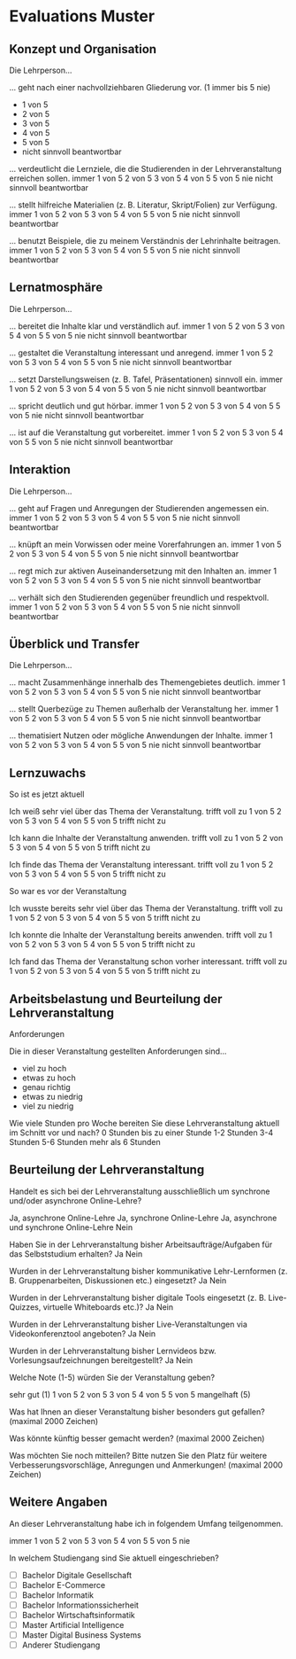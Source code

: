 # Evaluations Muster

## Konzept und Organisation

Die Lehrperson...

... geht nach einer nachvollziehbaren Gliederung vor. (1 immer bis 5 nie)
- 1 von 5
- 2 von 5
- 3 von 5
- 4 von 5
- 5 von 5
- nicht sinnvoll beantwortbar

... verdeutlicht die Lernziele, die die Studierenden in der Lehrveranstaltung erreichen sollen.
immer
1 von 5
2 von 5
3 von 5
4 von 5
5 von 5
nie
nicht sinnvoll beantwortbar

... stellt hilfreiche Materialien (z. B. Literatur, Skript/Folien) zur Verfügung.
immer
1 von 5
2 von 5
3 von 5
4 von 5
5 von 5
nie
nicht sinnvoll beantwortbar

... benutzt Beispiele, die zu meinem Verständnis der Lehrinhalte beitragen.
immer
1 von 5
2 von 5
3 von 5
4 von 5
5 von 5
nie
nicht sinnvoll beantwortbar

## Lernatmosphäre

Die Lehrperson...

... bereitet die Inhalte klar und verständlich auf.
immer
1 von 5
2 von 5
3 von 5
4 von 5
5 von 5
nie
nicht sinnvoll beantwortbar

... gestaltet die Veranstaltung interessant und anregend.
immer
1 von 5
2 von 5
3 von 5
4 von 5
5 von 5
nie
nicht sinnvoll beantwortbar

... setzt Darstellungsweisen (z. B. Tafel, Präsentationen) sinnvoll ein.
immer
1 von 5
2 von 5
3 von 5
4 von 5
5 von 5
nie
nicht sinnvoll beantwortbar

... spricht deutlich und gut hörbar.
immer
1 von 5
2 von 5
3 von 5
4 von 5
5 von 5
nie
nicht sinnvoll beantwortbar

... ist auf die Veranstaltung gut vorbereitet.
immer
1 von 5
2 von 5
3 von 5
4 von 5
5 von 5
nie
nicht sinnvoll beantwortbar

## Interaktion

Die Lehrperson...

... geht auf Fragen und Anregungen der Studierenden angemessen ein.
immer
1 von 5
2 von 5
3 von 5
4 von 5
5 von 5
nie
nicht sinnvoll beantwortbar

... knüpft an mein Vorwissen oder meine Vorerfahrungen an.
immer
1 von 5
2 von 5
3 von 5
4 von 5
5 von 5
nie
nicht sinnvoll beantwortbar

... regt mich zur aktiven Auseinandersetzung mit den Inhalten an.
immer
1 von 5
2 von 5
3 von 5
4 von 5
5 von 5
nie
nicht sinnvoll beantwortbar

... verhält sich den Studierenden gegenüber freundlich und respektvoll.
immer
1 von 5
2 von 5
3 von 5
4 von 5
5 von 5
nie
nicht sinnvoll beantwortbar

## Überblick und Transfer

Die Lehrperson...

... macht Zusammenhänge innerhalb des Themengebietes deutlich.
immer
1 von 5
2 von 5
3 von 5
4 von 5
5 von 5
nie
nicht sinnvoll beantwortbar

... stellt Querbezüge zu Themen außerhalb der Veranstaltung her.
immer
1 von 5
2 von 5
3 von 5
4 von 5
5 von 5
nie
nicht sinnvoll beantwortbar

... thematisiert Nutzen oder mögliche Anwendungen der Inhalte.
immer
1 von 5
2 von 5
3 von 5
4 von 5
5 von 5
nie
nicht sinnvoll beantwortbar

## Lernzuwachs

So ist es jetzt aktuell

Ich weiß sehr viel über das Thema der Veranstaltung.
trifft voll zu
1 von 5
2 von 5
3 von 5
4 von 5
5 von 5
trifft nicht zu

Ich kann die Inhalte der Veranstaltung anwenden.
trifft voll zu
1 von 5
2 von 5
3 von 5
4 von 5
5 von 5
trifft nicht zu

Ich finde das Thema der Veranstaltung interessant.
trifft voll zu
1 von 5
2 von 5
3 von 5
4 von 5
5 von 5
trifft nicht zu

So war es vor der Veranstaltung

Ich wusste bereits sehr viel über das Thema der Veranstaltung.
trifft voll zu
1 von 5
2 von 5
3 von 5
4 von 5
5 von 5
trifft nicht zu

Ich konnte die Inhalte der Veranstaltung bereits anwenden.
trifft voll zu
1 von 5
2 von 5
3 von 5
4 von 5
5 von 5
trifft nicht zu

Ich fand das Thema der Veranstaltung schon vorher interessant.
trifft voll zu
1 von 5
2 von 5
3 von 5
4 von 5
5 von 5
trifft nicht zu

## Arbeitsbelastung und Beurteilung der Lehrveranstaltung

Anforderungen

Die in dieser Veranstaltung gestellten Anforderungen sind...

- viel zu hoch
- etwas zu hoch
- genau richtig
- etwas zu niedrig
- viel zu niedrig

Wie viele Stunden pro Woche bereiten Sie diese Lehrveranstaltung aktuell im Schnitt vor und nach?
0 Stunden
bis zu einer Stunde
1-2 Stunden
3-4 Stunden
5-6 Stunden
mehr als 6 Stunden

## Beurteilung der Lehrveranstaltung

Handelt es sich bei der Lehrveranstaltung ausschließlich um synchrone und/oder asynchrone Online-Lehre?

Ja, asynchrone Online-Lehre
Ja, synchrone Online-Lehre
Ja, asynchrone und synchrone Online-Lehre
Nein

Haben Sie in der Lehrveranstaltung bisher Arbeitsaufträge/Aufgaben für das Selbststudium erhalten?
Ja
Nein

Wurden in der Lehrveranstaltung bisher kommunikative Lehr-Lernformen (z. B. Gruppenarbeiten, Diskussionen etc.) eingesetzt?
Ja
Nein

Wurden in der Lehrveranstaltung bisher digitale Tools eingesetzt (z. B. Live-Quizzes, virtuelle Whiteboards etc.)?
Ja
Nein

Wurden in der Lehrveranstaltung bisher Live-Veranstaltungen via Videokonferenztool angeboten?
Ja
Nein

Wurden in der Lehrveranstaltung bisher Lernvideos bzw. Vorlesungsaufzeichnungen bereitgestellt?
Ja
Nein

Welche Note (1-5) würden Sie der Veranstaltung geben?

sehr gut (1)
1 von 5
2 von 5
3 von 5
4 von 5
5 von 5
mangelhaft (5)

Was hat Ihnen an dieser Veranstaltung bisher besonders gut gefallen?
(maximal 2000 Zeichen)

Was könnte künftig besser gemacht werden?
(maximal 2000 Zeichen)

Was möchten Sie noch mitteilen? Bitte nutzen Sie den Platz für weitere Verbesserungsvorschläge, Anregungen und Anmerkungen!
(maximal 2000 Zeichen)

## Weitere Angaben

An dieser Lehrveranstaltung habe ich in folgendem Umfang teilgenommen.

immer
1 von 5
2 von 5
3 von 5
4 von 5
5 von 5
nie

In welchem Studiengang sind Sie aktuell eingeschrieben?

- [ ] Bachelor Digitale Gesellschaft
- [ ] Bachelor E-Commerce
- [ ] Bachelor Informatik
- [ ] Bachelor Informationssicherheit
- [ ] Bachelor Wirtschaftsinformatik
- [ ] Master Artificial Intelligence
- [ ] Master Digital Business Systems
- [ ] Anderer Studiengang
